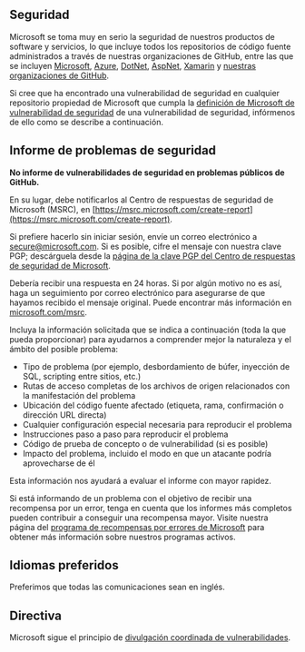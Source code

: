 <!-- BEGIN MICROSOFT SECURITY.MD V0.0.3 BLOCK -->

## <a name="security"></a>Seguridad

Microsoft se toma muy en serio la seguridad de nuestros productos de software y servicios, lo que incluye todos los repositorios de código fuente administrados a través de nuestras organizaciones de GitHub, entre las que se incluyen [Microsoft](https://github.com/Microsoft), [Azure](https://github.com/Azure), [DotNet](https://github.com/dotnet), [AspNet](https://github.com/aspnet), [Xamarin](https://github.com/xamarin) y [nuestras organizaciones de GitHub](https://opensource.microsoft.com/).

Si cree que ha encontrado una vulnerabilidad de seguridad en cualquier repositorio propiedad de Microsoft que cumpla la [definición de Microsoft de vulnerabilidad de seguridad](https://docs.microsoft.com/en-us/previous-versions/tn-archive/cc751383(v=technet.10)) de una vulnerabilidad de seguridad, infórmenos de ello como se describe a continuación.

## <a name="reporting-security-issues"></a>Informe de problemas de seguridad

**No informe de vulnerabilidades de seguridad en problemas públicos de GitHub.**

En su lugar, debe notificarlos al Centro de respuestas de seguridad de Microsoft (MSRC), en [https://msrc.microsoft.com/create-report](https://msrc.microsoft.com/create-report).

Si prefiere hacerlo sin iniciar sesión, envíe un correo electrónico a [secure@microsoft.com](mailto:secure@microsoft.com).  Si es posible, cifre el mensaje con nuestra clave PGP; descárguela desde la [página de la clave PGP del Centro de respuestas de seguridad de Microsoft](https://www.microsoft.com/en-us/msrc/pgp-key-msrc).

Debería recibir una respuesta en 24 horas. Si por algún motivo no es así, haga un seguimiento por correo electrónico para asegurarse de que hayamos recibido el mensaje original. Puede encontrar más información en [microsoft.com/msrc](https://www.microsoft.com/msrc).

Incluya la información solicitada que se indica a continuación (toda la que pueda proporcionar) para ayudarnos a comprender mejor la naturaleza y el ámbito del posible problema:

  * Tipo de problema (por ejemplo, desbordamiento de búfer, inyección de SQL, scripting entre sitios, etc.)
  * Rutas de acceso completas de los archivos de origen relacionados con la manifestación del problema
  * Ubicación del código fuente afectado (etiqueta, rama, confirmación o dirección URL directa)
  * Cualquier configuración especial necesaria para reproducir el problema
  * Instrucciones paso a paso para reproducir el problema
  * Código de prueba de concepto o de vulnerabilidad (si es posible)
  * Impacto del problema, incluido el modo en que un atacante podría aprovecharse de él

Esta información nos ayudará a evaluar el informe con mayor rapidez.

Si está informando de un problema con el objetivo de recibir una recompensa por un error, tenga en cuenta que los informes más completos pueden contribuir a conseguir una recompensa mayor. Visite nuestra página del [programa de recompensas por errores de Microsoft](https://microsoft.com/msrc/bounty) para obtener más información sobre nuestros programas activos.

## <a name="preferred-languages"></a>Idiomas preferidos

Preferimos que todas las comunicaciones sean en inglés.

## <a name="policy"></a>Directiva

Microsoft sigue el principio de [divulgación coordinada de vulnerabilidades](https://www.microsoft.com/en-us/msrc/cvd).

<!-- END MICROSOFT SECURITY.MD BLOCK -->

